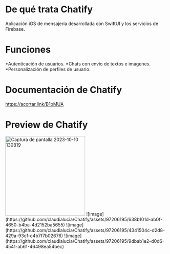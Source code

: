 # De qué trata Chatify

Aplicación iOS de mensajería desarrollada con SwiftUI y los servicios de Firebase.

# Funciones

*Autenticación de usuarios.
*Chats con envío de textos e imágenes.
*Personalización de perfiles de usuario.

# Documentación de Chatify

https://acortar.link/B1bMUA 

# Preview de Chatify

<img width="249" alt="Captura de pantalla 2023-10-10 130819" src="https://github.com/claudialucia/Chatify/assets/97206195/a3b61024-9e19-4cfd-9bda-7c060e6d869b">
![image](https://github.com/claudialucia/Chatify/assets/97206195/638b101d-ab0f-4650-b4ba-4d2152ba5655)
![image](https://github.com/claudialucia/Chatify/assets/97206195/4341504c-d2d8-429a-93cf-c4b7f7b02676)
![image](https://github.com/claudialucia/Chatify/assets/97206195/9dbab1e2-d0d6-4541-ab61-46498ea54bec)


